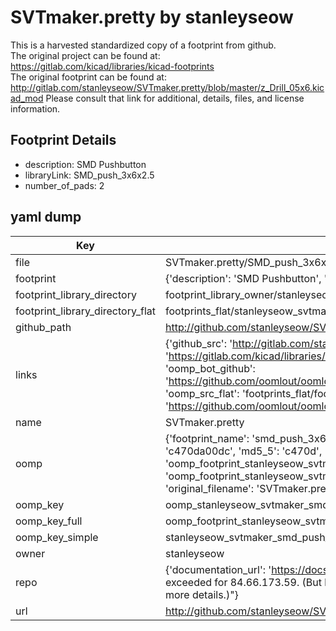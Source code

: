 # SVTmaker.pretty by stanleyseow  
This is a harvested standardized copy of a footprint from github.  
The original project can be found at:  
https://gitlab.com/kicad/libraries/kicad-footprints  
The original footprint can be found at:
http://gitlab.com/stanleyseow/SVTmaker.pretty/blob/master/z_Drill_05x6.kicad_mod
Please consult that link for additional, details, files, and license information.  
## Footprint Details
* description: SMD Pushbutton  
* libraryLink: SMD_push_3x6x2.5  
* number_of_pads: 2  
## yaml dump  
| Key | Value |  
| --- | --- |  
| file | SVTmaker.pretty/SMD_push_3x6x2.5.kicad_mod |  
| footprint | {'description': 'SMD Pushbutton', 'libraryLink': 'SMD_push_3x6x2.5', 'number_of_pads': 2} |  
| footprint_library_directory | footprint_library_owner/stanleyseow_SVTmaker.pretty |  
| footprint_library_directory_flat | footprints_flat/stanleyseow_svtmaker_smd_push_3x6x2_5/working |  
| github_path | http://github.com/stanleyseow/SVTmaker.pretty/blob/master/SMD_push_3x6x2.5.kicad_mod |  
| links | {'github_src': 'http://gitlab.com/stanleyseow/SVTmaker.pretty/blob/master/z_Drill_05x6.kicad_mod', 'github_src_repo': 'https://gitlab.com/kicad/libraries/kicad-footprints', 'oomp_bot': 'footprints/stanleyseow_svtmaker_smd_push_3x6x2_5/working', 'oomp_bot_github': 'https://github.com/oomlout/oomlout_oomp_footprint_bot/tree/main/footprints/stanleyseow_svtmaker_smd_push_3x6x2_5/working', 'oomp_src_flat': 'footprints_flat/footprints_flat/stanleyseow_svtmaker_smd_push_3x6x2_5/working', 'oomp_src_flat_github': 'https://github.com/oomlout/oomlout_oomp_footprint_src/tree/main/footprints_flat/stanleyseow_svtmaker_smd_push_3x6x2_5/working'} |  
| name | SVTmaker.pretty |  
| oomp | {'footprint_name': 'smd_push_3x6x2_5', 'library_name': 'svtmaker', 'md5': 'c470da00dc837fb91196f5aa529a4a0c', 'md5_10': 'c470da00dc', 'md5_5': 'c470d', 'md5_6': 'c470da', 'oomp_key': 'oomp_stanleyseow_svtmaker_smd_push_3x6x2_5', 'oomp_key_extra': 'oomp_footprint_stanleyseow_svtmaker_smd_push_3x6x2_5', 'oomp_key_full': 'oomp_footprint_stanleyseow_svtmaker_smd_push_3x6x2_5_c470da', 'oomp_key_simple': 'stanleyseow_svtmaker_smd_push_3x6x2_5', 'original_filename': 'SVTmaker.pretty/SMD_push_3x6x2.5.kicad_mod', 'owner_name': 'stanleyseow'} |  
| oomp_key | oomp_stanleyseow_svtmaker_smd_push_3x6x2_5 |  
| oomp_key_full | oomp_footprint_stanleyseow_svtmaker_smd_push_3x6x2_5 |  
| oomp_key_simple | stanleyseow_svtmaker_smd_push_3x6x2_5 |  
| owner | stanleyseow |  
| repo | {'documentation_url': 'https://docs.github.com/rest/overview/resources-in-the-rest-api#rate-limiting', 'message': "API rate limit exceeded for 84.66.173.59. (But here's the good news: Authenticated requests get a higher rate limit. Check out the documentation for more details.)"} |  
| url | http://github.com/stanleyseow/SVTmaker.pretty |  

